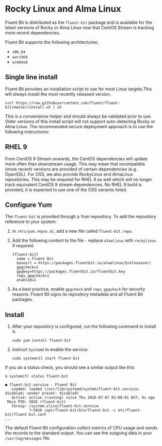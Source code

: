 # Rocky Linux and Alma Linux

Fluent Bit is distributed as the `fluent-bit` package and is available for the latest versions of Rocky or Alma Linux now that CentOS Stream is tracking more recent dependencies.

Fluent Bit supports the following architectures:

- `x86_64`
- `aarch64`
- `arm64v8`

## Single line install

Fluent Bit provides an installation script to use for most Linux targets.This will always install the most recently released version.

```shell
curl https://raw.githubusercontent.com/fluent/fluent-bit/master/install.sh | sh
```

This is a convenience helper and should always be validated prior to use. Older versions of this install script will not support auto-detecting Rocky or Alma Linux. The recommended secure deployment approach is to use the following instructions:

## RHEL 9

From CentOS 9 Stream onwards, the CentOS dependencies will update more often than downstream usage. This may mean that incompatible (more recent) versions are provided of certain dependencies (e.g. OpenSSL). For OSS, we also provide RockyLinux and AlmaLinux repositories. This may be required for RHEL 9 as well which will no longer track equivalent CentOS 9 stream dependencies. No RHEL 9 build is provided, it is expected to use one of the OSS variants listed.

## Configure Yum

The `fluent-bit` is provided through a Yum repository. To add the repository reference to your system:

1. In `/etc/yum.repos.d/`, add a new file called `fluent-bit.repo`.
1. Add the following content to the file - replace `almalinux` with `rockylinux` if required:

   ```text
   [fluent-bit]
     name = Fluent Bit
     baseurl = https://packages.fluentbit.io/almalinux/$releasever/
     gpgcheck=1
     gpgkey=https://packages.fluentbit.io/fluentbit.key
     repo_gpgcheck=1
     enabled=1
   ```

1. As a best practice, enable `gpgcheck` and `repo_gpgcheck` for security reasons. Fluent Bit signs its repository metadata and all Fluent Bit packages.

## Install

1. After your repository is configured, run the following command to install it:

   ```shell
   sudo yum install fluent-bit
   ```

1. Instruct `Systemd` to enable the service:

   ```shell
   sudo systemctl start fluent-bit
   ```

If you do a status check, you should see a similar output like this:

```shell
$ systemctl status fluent-bit

● fluent-bit.service - Fluent Bit
   Loaded: loaded (/usr/lib/systemd/system/fluent-bit.service; disabled; vendor preset: disabled)
   Active: active (running) since Thu 2016-07-07 02:08:01 BST; 9s ago
 Main PID: 3820 (fluent-bit)
   CGroup: /system.slice/fluent-bit.service
           └─3820 /opt/fluent-bit/bin/fluent-bit -c etc/fluent-bit/fluent-bit.conf
...
```

The default Fluent Bit configuration collect metrics of CPU usage and sends the records to the standard output. You can see the outgoing data in your `/var/log/messages` file.